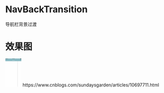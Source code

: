 # NavBackTransition
导航栏背景过渡

# 效果图

<img src="https://github.com/ZHK1024/NavBackTransition/blob/master/NavBackTransition/NavBackTransition/Screenshot/screenshot_01.gif" style="width:50px">
https://www.cnblogs.com/sundaysgarden/articles/10697711.html
